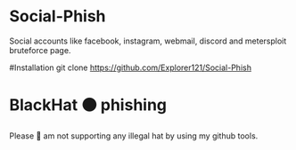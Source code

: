 # Social-Phish
Social accounts like facebook, instagram, webmail, discord and metersploit bruteforce page.

#Installation
git clone https://github.com/Explorer121/Social-Phish

# BlackHat ⚫ phishing 
Please 🙏 am not supporting any illegal hat by using my github tools.
